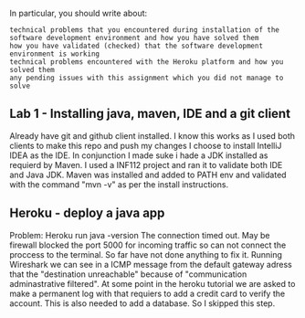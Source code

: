 

In particular, you should write about:

    technical problems that you encountered during installation of the software development environment and how you have solved them
    how you have validated (checked) that the software development environment is working
    technical problems encountered with the Heroku platform and how you solved them
    any pending issues with this assignment which you did not manage to solve

## Lab 1 - Installing java, maven, IDE and a git client

Already have git and github client installed. I know this works as I used both clients to make this repo and push my changes
I choose to install IntelliJ IDEA as the IDE. In conjunction I made suke i hade a JDK installed as requierd by Maven. I used a INF112 project and ran it to validate both IDE and Java JDK.
Maven was installed and added to PATH env and validated with the command "mvn -v" as per the install instructions.  

## Heroku - deploy a java app

Problem: Heroku run java -version
The connection timed out.
May be firewall blocked the port 5000 for incoming traffic so can not connect the proccess to the terminal. So far have not done anything to fix it. Running Wireshark we can see in a ICMP message from the default gateway adress that the "destination unreachable" because of "communication adminastrative filtered". 
At some point in the heroku tutorial we are asked to make a permanent log with that requiers to add a credit card to verify the account. This is also needed to add a database. So I skipped this step. 